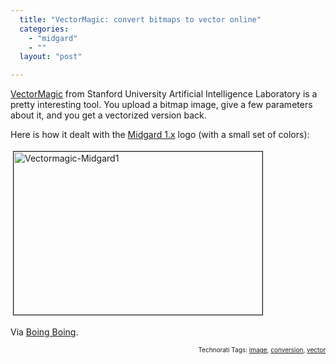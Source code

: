 ```yaml
---
  title: "VectorMagic: convert bitmaps to vector online"
  categories: 
    - "midgard"
    - ""
  layout: "post"

---
```

<a href="http://vectormagic.stanford.edu/">VectorMagic</a> from Stanford University Artificial Intelligence Laboratory is a pretty interesting tool. You upload a bitmap image, give a few parameters about it, and you get a vectorized version back.

Here is how it dealt with the <a href="http://www.midgard-project.org/">Midgard 1.x</a> logo (with a small set of colors):

<a href="http://bergie.iki.fi/midcom-serveattachmentguid-1babd93298ca11dcb2fdef5fde5c7e307e30/vectormagic-midgard1.png"><img src="http://bergie.iki.fi/midcom-serveattachmentguid-1dfd049a98ca11dcb2fdef5fde5c7e307e30/vectormagic-midgard1-tm.jpg" height="261" width="398" border="1" hspace="4" vspace="4" alt="Vectormagic-Midgard1" /></a>

Via <a href="http://www.boingboing.net/2007/11/21/web-site-converts-ph.html">Boing Boing</a>.

<!-- technorati tags start --><p style="text-align:right;font-size:10px;">Technorati Tags: <a href="http://www.technorati.com/tag/image" rel="tag">image</a>, <a href="http://www.technorati.com/tag/conversion" rel="tag">conversion</a>, <a href="http://www.technorati.com/tag/vector" rel="tag">vector</a></p><!-- technorati tags end -->